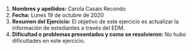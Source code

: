 1. **Nombres y apellidos:** Carola Casais Recondo
2. **Fecha:** Lunes 19 de octubre de 2020
3. **Resumen del Ejercicio:** El objetivo de este ejercicio es actualizar la información de estediantes a través del EDM.
4. **Dificultad o problemas presentados y como se resolvieron:** No hubo dificultades en este ejercicio.
